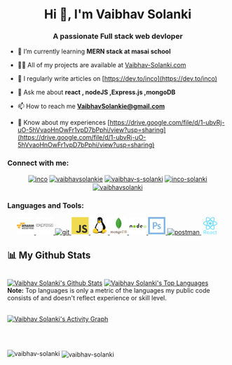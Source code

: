 <h1 align="center">Hi 👋, I'm Vaibhav Solanki</h1>
<h3 align="center">A passionate Full stack web devloper</h3>

- 🌱 I’m currently learning **MERN stack at masai school**

- 👨‍💻 All of my projects are available at [Vaibhav-Solanki.com](Vaibhav-Solanki.com)

- 📝 I regularly write articles on [https://dev.to/inco](https://dev.to/inco)

- 💬 Ask me about **react , nodeJS ,Express.js ,mongoDB**

- 📫 How to reach me **VaibhavSolankie@gmail.com**

- 📄 Know about my experiences [https://drive.google.com/file/d/1-ubvRj-uO-5hVvaoHnOwFr1vpD7bPphi/view?usp=sharing](https://drive.google.com/file/d/1-ubvRj-uO-5hVvaoHnOwFr1vpD7bPphi/view?usp=sharing)

<h3 align="left">Connect with me:</h3>
<p align="center">
<a href="https://dev.to/inco" target="blank"><img align="center" src="https://raw.githubusercontent.com/rahuldkjain/github-profile-readme-generator/master/src/images/icons/Social/devto.svg" alt="inco" height="30" width="40" /></a>
<a href="https://twitter.com/vaibhavsolankie" target="blank"><img align="center" src="https://raw.githubusercontent.com/rahuldkjain/github-profile-readme-generator/master/src/images/icons/Social/twitter.svg" alt="vaibhavsolankie" height="30" width="40" /></a>
<a href="https://linkedin.com/in/vaibhav-s-solanki" target="blank"><img align="center" src="https://raw.githubusercontent.com/rahuldkjain/github-profile-readme-generator/master/src/images/icons/Social/linked-in-alt.svg" alt="vaibhav-s-solanki" height="30" width="40" /></a>
<a href="https://instagram.com/inco.solanki" target="blank"><img align="center" src="https://raw.githubusercontent.com/rahuldkjain/github-profile-readme-generator/master/src/images/icons/Social/instagram.svg" alt="inco-solanki" height="30" width="40" /></a>
<a href="https://www.hackerrank.com/vaibhavsolanki" target="blank"><img align="center" src="https://raw.githubusercontent.com/rahuldkjain/github-profile-readme-generator/master/src/images/icons/Social/hackerrank.svg" alt="vaibhavsolanki" height="30" width="40" /></a>
</p>

<h3 align="left">Languages and Tools:</h3>
<p align="center"> <a href="https://aws.amazon.com" target="_blank" rel="noreferrer"> <img src="https://raw.githubusercontent.com/devicons/devicon/master/icons/amazonwebservices/amazonwebservices-original-wordmark.svg" alt="aws" width="40" height="40"/> </a> <a href="https://expressjs.com" target="_blank" rel="noreferrer"> <img src="https://raw.githubusercontent.com/devicons/devicon/master/icons/express/express-original-wordmark.svg" alt="express" width="40" height="40"/> </a> <a href="https://git-scm.com/" target="_blank" rel="noreferrer"> <img src="https://www.vectorlogo.zone/logos/git-scm/git-scm-icon.svg" alt="git" width="40" height="40"/> </a> <a href="https://developer.mozilla.org/en-US/docs/Web/JavaScript" target="_blank" rel="noreferrer"> <img src="https://raw.githubusercontent.com/devicons/devicon/master/icons/javascript/javascript-original.svg" alt="javascript" width="40" height="40"/> </a> <a href="https://www.linux.org/" target="_blank" rel="noreferrer"> <img src="https://raw.githubusercontent.com/devicons/devicon/master/icons/linux/linux-original.svg" alt="linux" width="40" height="40"/> </a> <a href="https://www.mongodb.com/" target="_blank" rel="noreferrer"> <img src="https://raw.githubusercontent.com/devicons/devicon/master/icons/mongodb/mongodb-original-wordmark.svg" alt="mongodb" width="40" height="40"/> </a> <a href="https://nodejs.org" target="_blank" rel="noreferrer"> <img src="https://raw.githubusercontent.com/devicons/devicon/master/icons/nodejs/nodejs-original-wordmark.svg" alt="nodejs" width="40" height="40"/> </a> <a href="https://www.photoshop.com/en" target="_blank" rel="noreferrer"> <img src="https://raw.githubusercontent.com/devicons/devicon/master/icons/photoshop/photoshop-line.svg" alt="photoshop" width="40" height="40"/> </a> <a href="https://postman.com" target="_blank" rel="noreferrer"> <img src="https://www.vectorlogo.zone/logos/getpostman/getpostman-icon.svg" alt="postman" width="40" height="40"/> </a> <a href="https://reactjs.org/" target="_blank" rel="noreferrer"> <img src="https://raw.githubusercontent.com/devicons/devicon/master/icons/react/react-original-wordmark.svg" alt="react" width="40" height="40"/> </a> </p>

## 📊 My Github Stats

  <br/>
    <a href="https://github.com/Vaibhav-Solanki/github-readme-stats"><img alt="Vaibhav Solanki's Github Stats" src="https://github-readme-stats.vercel.app/api?username=Vaibhav-Solanki&show_icons=true&count_private=true&theme=react&hide_border=true&bg_color=0D1117" /></a>
  <a href="https://github.com/chiranjeev-thapliyal/github-readme-stats"><img alt="Vaibhav Solanki's Top Languages" src="https://github-readme-stats.vercel.app/api/top-langs/?username=Vaibhav-Solanki&langs_count=8&count_private=true&layout=compact&theme=react&hide_border=true&bg_color=0D1117" /></a>
  <br/>
  <b>Note:</b> Top languages is only a metric of the languages my public code consists of and doesn't reflect experience or skill level.


<br/>
<br/>

<a href="https://github.com/Vaibhav-Solanki/github-readme-activity-graph"><img alt="Vaibhav Solanki's Activity Graph" src="https://activity-graph.herokuapp.com/graph?username=Vaibhav-Solanki&bg_color=0D1117&color=5BCDEC&line=5BCDEC&point=FFFFFF&hide_border=true" /></a>

<br/>
<br/>

<p><img align="left" src="https://github-readme-stats.vercel.app/api/top-langs?username=vaibhav-solanki&show_icons=true&locale=en&layout=compact" alt="vaibhav-solanki" /></p>

<p>&nbsp;<img align="center" src="https://github-readme-stats.vercel.app/api?username=vaibhav-solanki&show_icons=true&locale=en" alt="vaibhav-solanki" /></p>
